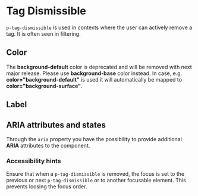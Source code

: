 # Tag Dismissible

`p-tag-dismissible` is used in contexts where the user can actively remove a tag. It is often seen in filtering.

<TableOfContents></TableOfContents>

## Color

<Notification heading="Important note" state="error">
  The <b>background-default</b> color is deprecated and will be removed with next major release. Please use
  <b>background-base</b> color instead. In case, e.g. <b>color="background-default"</b> is used it will automatically be
  mapped to <b>color="background-surface"</b>.
</Notification>

<Playground :markup="colorMarkup" :config="{ ...config, backgroundColor }">
  <PlaygroundSelect v-model="backgroundColor" :values="backgroundColors" name="backgroundColor"></PlaygroundSelect>
</Playground>

## Label

<Playground :markup="label" :config="config"></Playground>

## ARIA attributes and states

Through the `aria` property you have the possibility to provide additional **ARIA** attributes to the component.
<Playground :markup="accessibility" :config="config"></Playground>

### <A11yIcon></A11yIcon> Accessibility hints

Ensure that when a `p-tag-dismissible` is removed, the focus is set to the previous or next `p-tag-dismissible` or to
another focusable element. This prevents loosing the focus order.

<script lang="ts">
import Vue from 'vue';
import Component from 'vue-class-component'; 
import { TAG_DISMISSIBLE_COLORS } from './tag-dismissible-utils';
import { GRADIENT_COLORS } from '../scroller/scroller-utils'; 

@Component
export default class Code extends Vue {
  config = { themeable: true, spacing: 'inline' };

  backgroundColor = 'background-base';
  backgroundColors = GRADIENT_COLORS;

  get colorMarkup(){
    return TAG_DISMISSIBLE_COLORS.map((color) => `<p-tag-dismissible color="${color}">Color ${color}</p-tag-dismissible>`).join('\n');
  };

  label = `<p-tag-dismissible label="Some label">Some content</p-tag-dismissible>`;

  accessibility = `<p-tag-dismissible label="Cars" aria="{ 'aria-label': 'Remove filter used cars' }">Used cars</p-tag-dismissible>`
}
</script>
